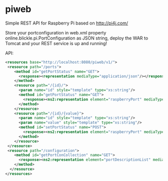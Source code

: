 # piweb
Simple REST API for Raspberry Pi based on http://pi4j.com/

Store your portconfiguration in web.xml property online.blickle.pi.PortConfiguration as JSON string, deploy the WAR to Tomcat and your REST service is up and running!

API:
```xml
<resources base="http://localhost:8080/piweb/v1/">
 <resource path="/ports">
    <method id="getPortStatus" name="GET">
      <response><representation mediaType="application/json"/></response>
    </method>
    <resource path="/{id}/">
      <param name="id" style="template" type="xs:string"/>
      <method id="getPortStatus" name="GET">
        <response><ns2:representation element="raspberryPort" mediaType="application/json"/></response>
      </method>
    </resource>
    <resource path="/{id}/{value}">
      <param name="id" style="template" type="xs:string"/>
      <param name="value" style="template" type="xs:string"/>
      <method id="setPortStatus" name="POST">
        <response><ns2:representation element="raspberryPort" mediaType="application/json"/></response>
      </method>
    </resource>
 </resource>
 <resource path="/configuration">
    <method id="getPortConCollection" name="GET">
      <response><ns2:representation element="portDescriptionList" mediaType="application/json"/></response>
    </method>
  </resource>
</resources>
```
